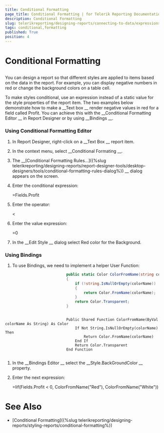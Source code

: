 ```yaml
---
title: Conditional Formatting
page_title: Conditional Formatting | for Telerik Reporting Documentation
description: Conditional Formatting
slug: telerikreporting/designing-reports/connecting-to-data/expressions/using-expressions/conditional-formatting
tags: conditional,formatting
published: True
position: 4
---
```


# Conditional Formatting



## 

You can design a report so that different styles are applied to items based
			on the data in the report. For example, you can display negative numbers
			in red or change the background colors on a table cell.
			


To make styles conditional, use an expression instead of a static value
			for the style properties of the report item. The two examples below demonstrate how to make a 
__Text box
__			render negative values in red for a field called Profit. You can achieve this with the 
__Conditional Formatting Editor
__ in Report Designer 
      or by using 
__Bindings
__.
			


### Using Conditional Formatting Editor

1. In Report Designer, right-click on a 
__Text Box
__ report item.
              


1. In the context menu, select 
__Conditional Formating
__.
              


1. The 
__[Conditional Formatting Rules...]({%slug telerikreporting/designing-reports/report-designer-tools/desktop-designers/tools/conditional-formatting-rules-dialog%})
__ dialog appears on the screen.
						


1. Enter the conditional 
							expression: 


	=Fields.Profit




1. Enter the operator: 


	<




1. Enter the value expression: 


	=0




1. In the 
__Edit Style
__ dialog select Red color for
						the Background.


### Using Bindings

1. To use Bindings, we need to implement a helper User Function:


	
````C#
                            public static Color ColorFromName(string colorName)
                            {
                                if (!string.IsNullOrEmpty(colorName))
                                {
                                    return Color.FromName(colorName);
                                }
                                return Color.Transparent;
                            }
                            
````




	
````VB.NET
                            Public Shared Function ColorFromName(ByVal colorName As String) As Color
                                If Not String.IsNullOrEmpty(colorName) Then
                                    Return Color.FromName(colorName)
                                End If
                                Return Color.Transparent
                            End Function
                            
````




1. In the 
__Bindings Editor
__							select the 
__Style.BackGroundColor
__ property.


1. Enter the next expression:
						


	=Iif(Fields.Profit < 0, ColorFromName("Red"), ColorFromName("White"))
						




# See Also


 * [Conditional Formatting]({%slug telerikreporting/designing-reports/styling-reports/conditional-formatting%})

